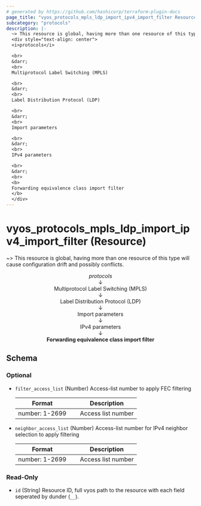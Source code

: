 ```yaml
---
# generated by https://github.com/hashicorp/terraform-plugin-docs
page_title: "vyos_protocols_mpls_ldp_import_ipv4_import_filter Resource - vyos"
subcategory: "protocols"
description: |-
  ~> This resource is global, having more than one resource of this type will cause configuration drift and possibly conflicts.
  <div style="text-align: center">
  <i>protocols</i>

  <br>
  &darr;
  <br>
  Multiprotocol Label Switching (MPLS)

  <br>
  &darr;
  <br>
  Label Distribution Protocol (LDP)

  <br>
  &darr;
  <br>
  Import parameters

  <br>
  &darr;
  <br>
  IPv4 parameters

  <br>
  &darr;
  <br>
  <b>
  Forwarding equivalence class import filter
  </b>
  </div>
---
```


# vyos_protocols_mpls_ldp_import_ipv4_import_filter (Resource)

~> This resource is global, having more than one resource of this type will cause configuration drift and possibly conflicts.

<div style="text-align: center">
<i>protocols</i>

<br>
&darr;
<br>
Multiprotocol Label Switching (MPLS)

<br>
&darr;
<br>
Label Distribution Protocol (LDP)

<br>
&darr;
<br>
Import parameters

<br>
&darr;
<br>
IPv4 parameters

<br>
&darr;
<br>
<b>
Forwarding equivalence class import filter
</b>
</div>



<!-- schema generated by tfplugindocs -->
## Schema

### Optional

- `filter_access_list` (Number) Access-list number to apply FEC filtering

    |  Format &emsp; | Description  |
    |----------|---------------|
    |  number: 1-2699  &emsp; |  Access list number  |
- `neighbor_access_list` (Number) Access-list number for IPv4 neighbor selection to apply filtering

    |  Format &emsp; | Description  |
    |----------|---------------|
    |  number: 1-2699  &emsp; |  Access list number  |

### Read-Only

- `id` (String) Resource ID, full vyos path to the resource with each field seperated by dunder (`__`).

